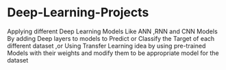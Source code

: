 # Deep-Learning-Projects
Applying different Deep Learning Models Like ANN ,RNN and CNN Models By adding Deep layers to models to Predict or Classify the Target of each different dataset ,or Using Transfer Learning idea by using pre-trained Models with their weights and modify them to be appropriate model for the dataset
